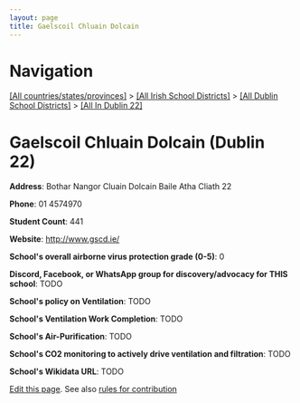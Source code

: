 ```yaml
---
layout: page
title: Gaelscoil Chluain Dolcain
---
```

# Navigation

[[All countries/states/provinces]](../../../..) > [[All Irish School Districts]](../../..) > [[All Dublin School Districts]](../..) > [[All In Dublin 22]](..)

# Gaelscoil Chluain Dolcain (Dublin 22)

**Address**: Bothar Nangor Cluain Dolcain Baile Atha Cliath 22

**Phone**: 01 4574970

**Student Count**: 441

**Website**: <http://www.gscd.ie/>

**School's overall airborne virus protection grade (0-5)**: 0

**Discord, Facebook, or WhatsApp group for discovery/advocacy for THIS school**: TODO

**School's policy on Ventilation**: TODO

**School's Ventilation Work Completion**: TODO

**School's Air-Purification**: TODO

**School's CO2 monitoring to actively drive ventilation and filtration**: TODO

**School's Wikidata URL**: TODO


[Edit this page](https://github.com/ventilate-schools/Ireland/edit/main/./Dublin_22/Gaelscoil_Chluain_Dolcain.md). See also [rules for contribution](../../../contribution-rules/)